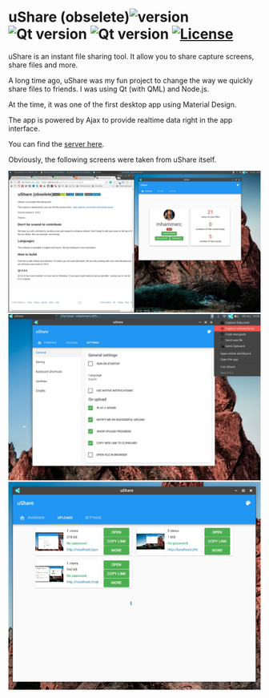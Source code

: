 # uShare (obselete)![version](https://img.shields.io/badge/version-0.0.2-green.svg?style=flat-square) ![Qt version](https://img.shields.io/badge/Qt-5.4.2-blue.svg?style=flat-square) ![Qt version](https://img.shields.io/badge/Qt-5.5.0-blue.svg?style=flat-square) [![License](https://img.shields.io/badge/License-GNU%20GPL%203-blue.svg?style=flat-square)](LICENSE)

uShare is an instant file sharing tool. It allow you to share capture screens, share files and more.

A long time ago, uShare was my fun project to change the way we quickly share files to friends. I was using Qt (with QML) and Node.js.

At the time, it was one of the first desktop app using Material Design.

The app is powered by Ajax to provide realtime data right in the app interface.

You can find the [server here](https://github.com/martin-mh/ushare-server).

Obviously, the following screens were taken from uShare itself.

![example1](example1.jpg)
![example2](example2.jpg)
![example3](example3.jpg)
